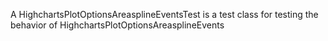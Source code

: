 A HighchartsPlotOptionsAreasplineEventsTest is a test class for testing the behavior of HighchartsPlotOptionsAreasplineEvents